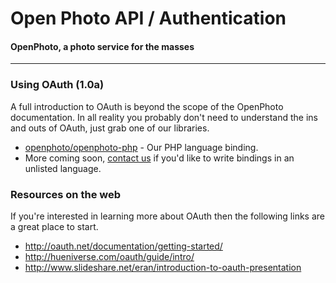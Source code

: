 Open Photo API / Authentication
=======================
#### OpenPhoto, a photo service for the masses

----------------------------------------

### Using OAuth (1.0a)

A full introduction to OAuth is beyond the scope of the OpenPhoto documentation.
In all reality you probably don't need to understand the ins and outs of OAuth, just grab one of our libraries.

* <a href="https://github.com/openphoto/openphoto-php">openphoto/openphoto-php</a> - Our PHP language binding.
* More coming soon, <a href="mailto:hello@openphoto.me">contact us</a> if you'd like to write bindings in an unlisted language.

### Resources on the web

If you're interested in learning more about OAuth then the following links are a great place to start.

* http://oauth.net/documentation/getting-started/
* http://hueniverse.com/oauth/guide/intro/
* http://www.slideshare.net/eran/introduction-to-oauth-presentation

